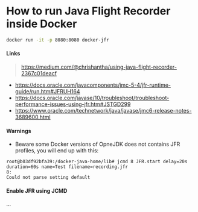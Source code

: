 # How to run Java Flight Recorder inside Docker

```bash
docker run -it -p 8080:8080 docker-jfr
```

#### Links

> https://medium.com/@chrishantha/using-java-flight-recorder-2367c01deacf
- https://docs.oracle.com/javacomponents/jmc-5-4/jfr-runtime-guide/run.htm#JFRUH164
- https://docs.oracle.com/javase/10/troubleshoot/troubleshoot-performance-issues-using-jfr.htm#JSTGD299
- https://www.oracle.com/technetwork/java/javase/jmc6-release-notes-3689600.html

#### Warnings

- Beware some Docker versions of OpneJDK does not contains JFR profiles, you will end up with this:

```
root@b03df92bfa39:/docker-java-home/lib# jcmd 8 JFR.start delay=20s duration=60s name=Test filename=recording.jfr
8:
Could not parse setting default
```

#### Enable JFR using JCMD

... 
